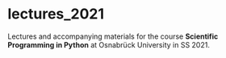 # lectures_2021

Lectures and accompanying materials for the course **Scientific Programming in Python** at Osnabrück University in SS 2021.
